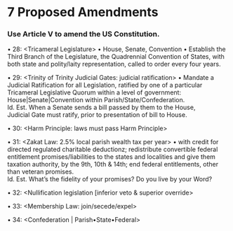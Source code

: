 # 7 Proposed Amendments

### Use Article V to amend the US Constitution.

• 28: \<Tricameral Legislature> • House, Senate, Convention • Establish the Third Branch of the Legislature, the Quadrennial Convention of States, with both state and polity/laity representation, called to order every four years.&#x20;

• 29: \<Trinity of Trinity Judicial Gates: judicial ratification> • Mandate a Judicial Ratification for all Legislation, ratified by one of a particular Tricameral Legislative Quorum within a level of government: House|Senate|Convention within Parish/State/Confederation. \
&#x20;  Id. Est. When a Senate sends a bill passed by them to the House, \
&#x20;              Judicial Gate must ratify, prior to presentation of bill to House.&#x20;

• 30: \<Harm Principle: laws must pass Harm Principle>

• 31: \<Zakat Law: 2.5% local parish wealth tax per year> • with credit for directed regulated charitable deductionz; redistribute convertible federal entitlement promises/liabilities to the states and localities and give them taxation authority, by the 9th, 10th & 14th; end federal entitlements, other than veteran promises.\
&#x20;  Id. Est. What’s the fidelity of your promises? Do you live by your Word?&#x20;

• 32: \<Nullification legislation \[inferior veto & superior override>&#x20;

• 33: \<Membership Law: join/secede/expel>&#x20;

• 34: \<Confederation | Parish•State•Federal>
